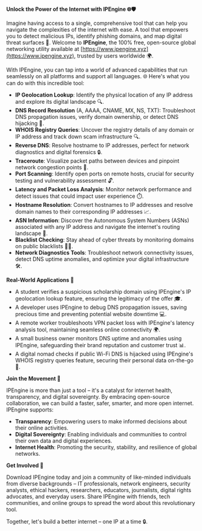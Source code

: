 **Unlock the Power of the Internet with IPEngine 🌐🛡️**

Imagine having access to a single, comprehensive tool that can help you navigate the complexities of the internet with ease. A tool that empowers you to detect malicious IPs, identify phishing domains, and map digital threat surfaces 🚀. Welcome to **IPEngine**, the 100% free, open-source global networking utility available at [https://www.ipengine.xyz](https://www.ipengine.xyz), trusted by users worldwide 🌍.

With IPEngine, you can tap into a world of advanced capabilities that run seamlessly on all platforms and support all languages. 🌐 Here's what you can do with this incredible tool:

*   **IP Geolocation Lookup**: Identify the physical location of any IP address and explore its digital landscape 🔍.
*   **DNS Record Resolution** (A, AAAA, CNAME, MX, NS, TXT): Troubleshoot DNS propagation issues, verify domain ownership, or detect DNS hijacking 📡.
*   **WHOIS Registry Queries**: Uncover the registry details of any domain or IP address and track down scam infrastructure 🔍.
*   **Reverse DNS**: Resolve hostname to IP addresses, perfect for network diagnostics and digital forensics 🔒.
*   **Traceroute**: Visualize packet paths between devices and pinpoint network congestion points 🚧.
*   **Port Scanning**: Identify open ports on remote hosts, crucial for security testing and vulnerability assessment 🔓.
*   **Latency and Packet Loss Analysis**: Monitor network performance and detect issues that could impact user experience ⏱️.
*   **Hostname Resolution**: Convert hostnames to IP addresses and resolve domain names to their corresponding IP addresses 📈.
*   **ASN Information**: Discover the Autonomous System Numbers (ASNs) associated with any IP address and navigate the internet's routing landscape 🔗.
*   **Blacklist Checking**: Stay ahead of cyber threats by monitoring domains on public blacklists 👮‍♂️.
*   **Network Diagnostics Tools**: Troubleshoot network connectivity issues, detect DNS uptime anomalies, and optimize your digital infrastructure 🛠️.

**Real-World Applications 🌟**

*   A student verifies a suspicious scholarship domain using IPEngine's IP geolocation lookup feature, ensuring the legitimacy of the offer 🎓.
*   A developer uses IPEngine to debug DNS propagation issues, saving precious time and preventing potential website downtime 💻.
*   A remote worker troubleshoots VPN packet loss with IPEngine's latency analysis tool, maintaining seamless online connectivity 🌍.
*   A small business owner monitors DNS uptime and anomalies using IPEngine, safeguarding their brand reputation and customer trust 📊.
*   A digital nomad checks if public Wi-Fi DNS is hijacked using IPEngine's WHOIS registry queries feature, securing their personal data on-the-go 🚀.

**Join the Movement 🔗**

IPEngine is more than just a tool – it's a catalyst for internet health, transparency, and digital sovereignty. By embracing open-source collaboration, we can build a faster, safer, smarter, and more open internet. IPEngine supports:

*   **Transparency**: Empowering users to make informed decisions about their online activities.
*   **Digital Sovereignty**: Enabling individuals and communities to control their own data and digital experiences.
*   **Internet Health**: Promoting the security, stability, and resilience of global networks.

**Get Involved 🌟**

Download IPEngine today and join a community of like-minded individuals from diverse backgrounds – IT professionals, network engineers, security analysts, ethical hackers, researchers, educators, journalists, digital rights advocates, and everyday users. Share IPEngine with friends, tech communities, and online groups to spread the word about this revolutionary tool.

Together, let's build a better internet – one IP at a time 🔒.